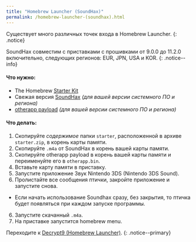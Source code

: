 ```yaml
---
title: "Homebrew Launcher (SoundHax)"
permalink: /homebrew-launcher-(soundhax).html
---
```


Существует много различных точек входа в Homebrew Launcher.
{: .notice}

SoundHax совместим с приставками с прошивками от 9.0.0 до 11.2.0 включительно, следующих регионов: EUR, JPN, USA и KOR.
{: .notice--info}

#### <a name="what_need" />Что нужно: 

+ The Homebrew [Starter Kit](http://smealum.github.io/ninjhax2/starter.zip)
+ Свежая версия [SoundHax](http://soundhax.com/) *(для вашей версии системного ПО и региона)*
+ [otherapp payload](https://smealum.github.io/3ds/#otherapp) *(для вашей версии системного ПО и региона)*

#### <a name="instructions" />Что делать:

1. Скопируйте _содержимое_ папки `starter`, расположенной в архиве `starter.zip`, в корень карты памяти.
2. Скопируйте `.m4a` от SoundHax в корень вашей карты памяти.
3. Скопируйте otherapp payload в корень вашей карты памяти и переименуйте его в `otherapp.bin`.
4. Вставьте карту памяти в приставку.
5. Запустите приложение Звук Nintendo 3DS (Nintendo 3DS Sound).
6. Пролистайте все сообщения птички, закройте приложение и запустите снова. 
  + Если начать использование Soundhax сразу, без закрытия, то птичка будет появляться при каждом запуске программы.
6. Запустите скачанный `.m4a`.
7. На приставке запустится homebrew menu.

Переходите к [Decrypt9 (Homebrew Launcher)](decrypt9-(Homebrew-launcher)).
{: .notice--primary}

